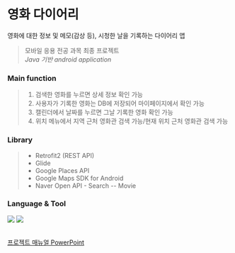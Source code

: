 # 영화 다이어리

영화에 대한 정보 및 메모(감상 등), 시청한 날을 기록하는 다이어리 앱<br>
> 모바일 응용 전공 과목 최종 프로젝트 <br>
> <i> Java 기반 android application </i>

### Main function
> 1. 검색한 영화를 누르면 상세 정보 확인 가능
> 2. 사용자가 기록한 영화는 DB에 저장되어 마이페이지에서 확인 가능
> 3. 캘린더에서 날짜를 누르면 그날 기록한 영화 확인 가능
> 4. 위치 메뉴에서 지역 근처 영화관 검색 가능/현재 위치 근처 영화관 검색 가능

### Library
> * Retrofit2 (REST API)
> * Glide
> * Google Places API
> * Google Maps SDK for Android
> * Naver Open API - Search -- Movie

### Language & Tool
<div> 
  <img src="https://img.shields.io/badge/Java-007396?style=flat&logo=Java&logoColor=white" />
  <img src="https://img.shields.io/badge/Android Studio-3DDC84?style=flat&logo=Android Studio&logoColor=white" />
</div>
<br>

[프로젝트 매뉴얼 PowerPoint](https://docs.google.com/presentation/d/1Z22rLXtvH058oPa_N7TzdJuZQkJTPaFF-OzUdyOAttc/edit?usp=sharing)
